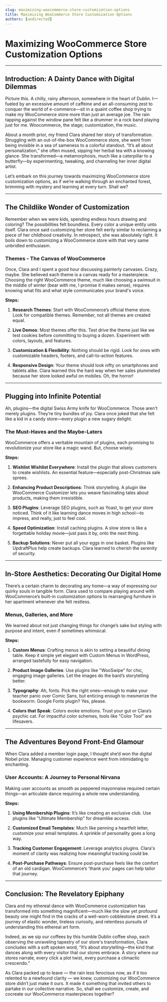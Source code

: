 ```yaml
---
slug: maximizing-woocommerce-store-customization-options
title: Maximizing WooCommerce Store Customization Options
authors: [undirected]
---
```



# Maximizing WooCommerce Store Customization Options

---

## Introduction: A Dainty Dance with Digital Dilemmas

Picture this. A chilly, rainy afternoon, somewhere in the heart of Dublin. I—fueled by an excessive amount of caffeine and an all-consuming zest to conquer the world of e-commerce—sit in a quaint coffee shop trying to make my WooCommerce store more than just an average joe. The rain tapping against the window pane felt like a drummer in a rock band playing just for me. Woocommerce, the stage; customization, the music. 

About a month prior, my friend Clara shared her story of transformation. Struggling with an out-of-the-box WooCommerce store, she went from being invisible in a sea of sameness to a colorful standout. “It’s all about personalization,” she often mused, sipping her herbal tea with a knowing glance. She transformed—a metamorphosis, much like a caterpillar to a butterfly—by experimenting, tweaking, and channeling her inner digital artist. 

Let’s embark on this journey towards maximizing WooCommerce store customization options, as if we’re walking through an enchanted forest, brimming with mystery and learning at every turn. Shall we?

---

## The Childlike Wonder of Customization

Remember when we were kids, spending endless hours drawing and coloring? The possibilities felt boundless. Every color a unique entity unto itself. Clara once said customizing her store felt eerily similar to reclaiming a piece of her childhood creativity. In retrospect, she was absolutely right. It boils down to customizing a WooCommerce store with that very same unbridled enthusiasm.

### Themes - The Canvas of WooCommerce

Once, Clara and I spent a good hour discussing painterly canvases. Crazy, maybe. She believed each theme is a canvas ready for a masterpiece. Choosing the right WooCommerce theme, much like choosing a swimsuit in the middle of winter (bear with me, I promise it makes sense), requires knowing what fits and what style communicates your brand's voice.

**Steps:**

1. **Research Themes**: Start with WooCommerce’s official theme store. Look for compatible themes. Remember, not all themes are created equal.
   
2. **Live Demos**: Most themes offer this. Test drive the theme just like we test cookies before committing to buying a dozen. Experiment with colors, layouts, and features.
   
3. **Customization & Flexibility**: Nothing should be rigid. Look for ones with customizable headers, footers, and call-to-action features.  

4. **Responsive Design**: Your theme should look nifty on smartphones and tablets alike. Clara learned this the hard way when her sales plummeted because her store looked awful on mobiles. Oh, the horror!

---

## Plugging into Infinite Potential

Ah, plugins—the digital Swiss Army knife for WooCommerce. Those aren’t merely plugins. They’re tiny bundles of joy. Clara once joked that she felt like a kid in a candy store—every plugin a new sugary delight.

### The Must-Haves and the Maybe-Laters

WooCommerce offers a veritable mountain of plugins, each promising to revolutionize your store like a magic wand. But, choose wisely.

**Steps:**

1. **Wishlist Wishlist Everywhere**: Install the plugin that allows customers to create wishlists. An essential feature—especially post-Christmas sale sprees.
   
2. **Enhancing Product Descriptions**: Think storytelling. A plugin like WooCommerce Customizer lets you weave fascinating tales about products, making them irresistible.

3. **SEO Plugins**: Leverage SEO plugins, such as Yoast, to get your store noticed. Think of it like learning dance moves in high school—to impress, and really, just to feel cool.

4. **Speed Optimization**: Install caching plugins. A slow store is like a forgettable holiday movie—just pass it by, onto the next thing.

5. **Backup Solutions**: Never put all your eggs in one basket. Plugins like UpdraftPlus help create backups. Clara learned to cherish the serenity of security.

---

## In-Store Aesthetics: Decorating Our Digital Home

There’s a certain charm to decorating any home—a way of expressing our quirky souls in tangible form. Clara used to compare playing around with WooCommerce’s built-in customization options to rearranging furniture in her apartment whenever she felt restless. 

### Menus, Galleries, and More

We learned about not just changing things for change’s sake but styling with purpose and intent, even if sometimes whimsical.
   
**Steps:**

1. **Custom Menus**: Crafting menus is akin to setting a beautiful dining table. Keep it simple yet elegant with Custom Menus in WordPress, arranged tastefully for easy navigation.
   
2. **Product Image Galleries**: Use plugins like "WooSwipe" for chic, engaging image galleries. Let the images do the bard’s storytelling better.
   
3. **Typography**: Ah, fonts. Pick the right ones—enough to make your teacher panic over Comic Sans, but enticing enough to mesmerize the bookworm. Google Fonts plugin? Yes, please.

4. **Colors that Speak**: Colors evoke emotions. Trust your gut or Clara’s psychic cat. For impactful color schemes, tools like "Color Tool" are lifesavers.

---

## The Adventures Beyond Front-End Glamour

When Clara added a member login page, I thought she’d won the digital Nobel prize. Managing customer experience went from intimidating to enchanting.

### User Accounts: A Journey to Personal Nirvana

Making user accounts as smooth as peppered mayonnaise required certain things—an articulate dance requiring a whole new understanding.

**Steps:**

1. **Using Membership Plugins**: It’s like creating an exclusive club. Use plugins like "Ultimate Membership" for dreamlike access.
   
2. **Customized Email Templates**: Much like penning a heartfelt letter, customize your email templates. A sprinkle of personality goes a long way.
   
3. **Tracking Customer Engagement**: Leverage analytics plugins. Clara's moment of clarity was realizing how meaningful tracking could be.

4. **Post-Purchase Pathways**: Ensure post-purchase feels like the comfort of an old cardigan. WooCommerce’s 'thank you' pages can help tailor that journey.

---

## Conclusion: The Revelatory Epiphany

Clara and my ethereal dance with WooCommerce customization has transformed into something magnificent—much like the slow yet profound beauty one might find in the cracks of a well-worn cobblestone street. It’s a journey of elastic wonder, tireless curiosity, and relentless pursuits of understanding this ethereal art form.

Indeed, as we sip our coffees by this humble Dublin coffee shop, each observing the unraveling tapestry of our store's transformation, Clara concludes with a soft spoken word, “It’s about storytelling—the kind that dances along with every visitor that our stores embrace. A story where our stores narrate, every click a plot twist, every purchase a climactic crescendo.”

As Clara packed up to leave — the rain less ferocious now, as if it too relented to a newfound clarity — we knew, customizing our WooCommerce store didn’t just make it ours. It made it something that invited others to partake in our collective narrative. So, shall we customize, create, and cocreate our WooCommerce masterpieces together?